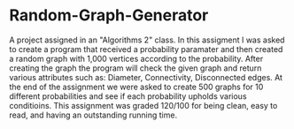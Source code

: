# Random-Graph-Generator
A project assigned in an "Algorithms 2" class.
In this assigment I was asked to create a program that received a probability paramater and then created a random graph with 1,000 vertices according to the probability.
After creating the graph the program will check the given graph and return various attributes such as: Diameter, Connectivity, Disconnected edges.
At the end of the assignment we were asked to create 500 graphs for 10 different probabilities and see if each probability upholds various conditioins.
This assignment was graded 120/100 for being clean, easy to read, and having an outstanding running time.

